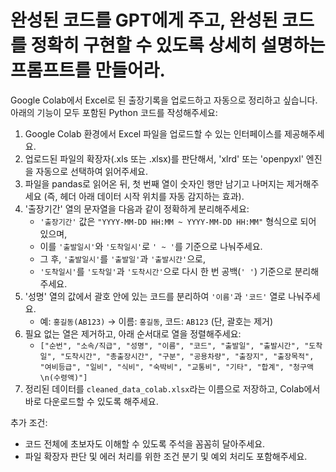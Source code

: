 # 완성된 코드를 GPT에게 주고, 완성된 코드를 정확히 구현할 수 있도록 상세히 설명하는 프롬프트를 만들어라.
Google Colab에서 Excel로 된 출장기록을 업로드하고 자동으로 정리하고 싶습니다. 아래의 기능이 모두 포함된 Python 코드를 작성해주세요:

1. Google Colab 환경에서 Excel 파일을 업로드할 수 있는 인터페이스를 제공해주세요.
2. 업로드된 파일의 확장자(.xls 또는 .xlsx)를 판단해서, 'xlrd' 또는 'openpyxl' 엔진을 자동으로 선택하여 읽어주세요.
3. 파일을 pandas로 읽어온 뒤, 첫 번째 열이 숫자인 행만 남기고 나머지는 제거해주세요 (즉, 헤더 아래 데이터 시작 위치를 자동 감지하는 효과).
4. '출장기간' 열의 문자열을 다음과 같이 정확하게 분리해주세요:
   - `'출장기간'` 값은 `"YYYY-MM-DD HH:MM ~ YYYY-MM-DD HH:MM"` 형식으로 되어 있으며,
   - 이를 `'출발일시'`와 `'도착일시'`로 `' ~ '`를 기준으로 나눠주세요.
   - 그 후, `'출발일시'`를 `'출발일'`과 `'출발시간'`으로,
   - `'도착일시'`를 `'도착일'`과 `'도착시간'`으로 다시 한 번 공백(`' '`) 기준으로 분리해주세요.
5. '성명' 열의 값에서 괄호 안에 있는 코드를 분리하여 `'이름'`과 `'코드'` 열로 나눠주세요.
   - 예: `홍길동(AB123)` → 이름: `홍길동`, 코드: `AB123` (단, 괄호는 제거)
6. 필요 없는 열은 제거하고, 아래 순서대로 열을 정렬해주세요:  
   - `["순번", "소속/직급", "성명", "이름", "코드", "출발일", "출발시간", "도착일", "도착시간", "총출장시간", "구분", "공용차량", "출장지", "출장목적", "여비등급", "일비", "식비", "숙박비", "교통비", "기타", "합계", "청구액\n(수령액)"]`
7. 정리된 데이터를 `cleaned_data_colab.xlsx`라는 이름으로 저장하고, Colab에서 바로 다운로드할 수 있도록 해주세요.

추가 조건:
- 코드 전체에 초보자도 이해할 수 있도록 주석을 꼼꼼히 달아주세요.
- 파일 확장자 판단 및 에러 처리를 위한 조건 분기 및 예외 처리도 포함해주세요.
